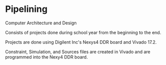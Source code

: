 # Pipelining
Computer Architecture and Design

Consists of projects done during school year from the beginning to the end.

Projects are done using Digilent Inc's Nexys4 DDR board and Vivado 17.2.

Constraint, Simulation, and Sources files are created in Vivado and are programmed into the Nexy4 DDR board.
